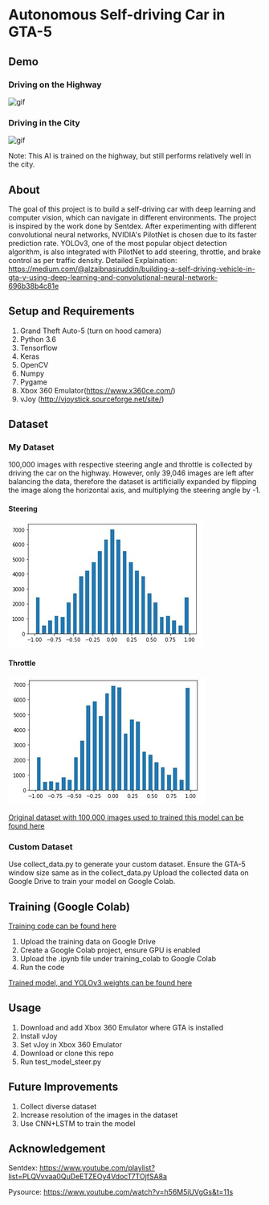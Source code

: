 # Autonomous Self-driving Car in GTA-5 #
## Demo ##
### Driving on the Highway ###
![gif](Demo/demo1.gif)
### Driving in the City ###
![gif](Demo/demo2.gif)

Note: This AI is trained on the highway, but still performs relatively well in the city.
## About ##
The goal of this project is to build a self-driving car with deep learning and computer vision, which can navigate in different environments. The project is inspired by the work done by Sentdex. After experimenting with different convolutional neural networks, NVIDIA's PilotNet is chosen due to its faster prediction rate. YOLOv3, one of the most popular object detection algorithm, is also integrated with PilotNet to add steering, throttle, and brake control as per traffic density.
Detailed Explaination: https://medium.com/@alzaibnasiruddin/building-a-self-driving-vehicle-in-gta-v-using-deep-learning-and-convolutional-neural-network-696b38b4c81e
## Setup and Requirements ##
1. Grand Theft Auto-5 (turn on hood camera)
2. Python 3.6
3. Tensorflow
4. Keras
5. OpenCV
6. Numpy
7. Pygame
8. Xbox 360 Emulator(https://www.x360ce.com/)
9. vJoy (http://vjoystick.sourceforge.net/site/)

## Dataset ##
### My Dataset ###
100,000 images with respective steering angle and throttle is collected by driving the car on the highway. However, only 39,046 images are left after balancing the data, therefore the dataset is artificially expanded by flipping the image along the horizontal axis, and multiplying the steering angle by -1. 
#### Steering ####
![alt text](Demo/steering.JPG)
#### Throttle ####
![alt text](Demo/throttle.JPG)


[Original dataset with 100,000 images used to trained this model can be found here](https://drive.google.com/drive/folders/1R787vkWaMe5nsWyLpbXTG55aUv4YteTo?usp=sharing)
### Custom Dataset ###
Use collect_data.py to generate your custom dataset. Ensure the GTA-5 window size same as in the collect_data.py
Upload the collected data on Google Drive to train your model on Google Colab. 
## Training (Google Colab) ##
[Training code can be found here](https://github.com/Alzaib/Autonomous-Self-Driving-Car-GTA-5/blob/master/training_colab/GTA_5_steering.ipynb)
1. Upload the training data on Google Drive
2. Create a Google Colab project, ensure GPU is enabled
3. Upload the .ipynb file under training_colab to Google Colab
4. Run the code

[Trained model, and YOLOv3 weights can be found here](https://drive.google.com/drive/folders/1laagsAkn_TqjyKw1zvd5Okct5Sd3WONF?usp=sharing)
## Usage ## 
1. Download and add Xbox 360 Emulator where GTA is installed
2. Install vJoy
3. Set vJoy in Xbox 360 Emulator
4. Download or clone this repo
5. Run test_model_steer.py
## Future Improvements ##
1. Collect diverse dataset
2. Increase resolution of the images in the dataset
3. Use CNN+LSTM to train the model
## Acknowledgement ##
Sentdex: https://www.youtube.com/playlist?list=PLQVvvaa0QuDeETZEOy4VdocT7TOjfSA8a

Pysource: https://www.youtube.com/watch?v=h56M5iUVgGs&t=11s

